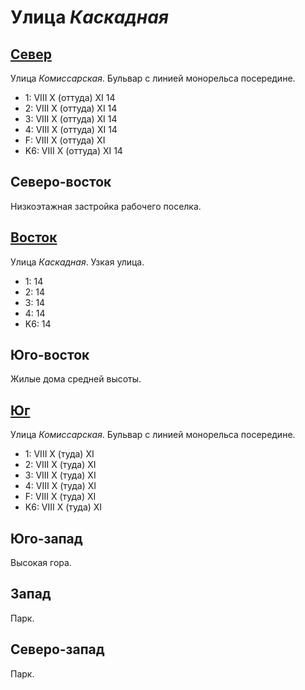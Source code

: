 # Улица *Каскадная*

## [Север](./10570065.md)

Улица *Комиссарская*.
Бульвар с линией монорельса посередине.

* 1:    VIII    X (оттуда)  XI
        14
* 2:    VIII    X (оттуда)  XI
        14
* 3:    VIII    X (оттуда)  XI
        14
* 4:    VIII    X (оттуда)  XI
        14
* F:    VIII    X (оттуда)  XI
* K6:   VIII    X (оттуда)  XI
        14

## Северо-восток

Низкоэтажная застройка рабочего поселка.

## [Восток](./10575067.md)

Улица *Каскадная*.
Узкая улица.

* 1:    14
* 2:    14
* 3:    14
* 4:    14
* K6:   14

## Юго-восток

Жилые дома средней высоты.

## [Юг](./10570070.md)

Улица *Комиссарская*.
Бульвар с линией монорельса посередине.

* 1:    VIII    X (туда)    XI
* 2:    VIII    X (туда)    XI
* 3:    VIII    X (туда)    XI
* 4:    VIII    X (туда)    XI
* F:    VIII    X (туда)    XI
* K6:   VIII    X (туда)    XI

## Юго-запад

Высокая гора.

## Запад

Парк.

## Северо-запад

Парк.
